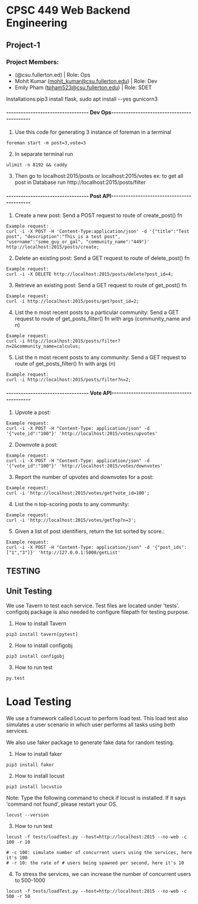 
# CPSC 449 Web Backend Engineering
## Project-1
### Project Members:
*  (@csu.fullerton.ed) | Role: Ops
* Mohit Kumar (mohit_kumar@csu.fullerton.edu) | Role: Dev
* Emily Pham (tpham523@csu.fullerton.edu) | Role: SDET

Installations:pip3 install flask, sudo apt install --yes gunicorn3


#### ---------------------------------- Dev Ops-------------------------------------------
1) Use this code for generating 3 instance of foreman in a terminal
```
foreman start -m post=3,vote=3
```

2) In separate terminal run
```
ulimit -n 8192 && caddy
```

3) Then go to localhost:2015/posts or localhost:2015/votes
ex: to get all post in Database run
http://localhost:2015/posts/filter

#### ---------------------------------- Post API-------------------------------------------
1. Create a new post: Send a POST request to route of create_post() fn
>
```
Example request:
curl -i -X POST -H 'Content-Type:application/json' -d '{"title":"Test post", "description":"This is a test post", "username":"some_guy_or_gal", "community_name":"449"}' http://localhost:2015/posts/create;
```

2. Delete an existing post: Send a GET request to route of delete_post() fn
```
Example request:
curl -i -X DELETE http://localhost:2015/posts/delete?post_id=4;
```

3. Retrieve an existing post: Send a GET request to route of get_post() fn
```
Example request:
curl -i http://localhost:2015/posts/get?post_id=2;
```

4. List the n most recent posts to a particular community: Send a GET request to route of get_posts_filter() fn with args (community_name and n)
```
Example request:
curl -i http://localhost:2015/posts/filter?n=2&community_name=calculus;
```

5. List the n most recent posts to any community: Send a GET request to route of get_posts_filter() fn with args (n)
```
Example request:
curl -i http://localhost:2015/posts/filter?n=2;
```

#### ---------------------------------- Vote API-------------------------------------------



1) Upvote a post:
```
Example request:
curl -i -X POST -H "Content-Type: application/json" -d '{"vote_id":"100"}' 'http://localhost:2015/votes/upvotes'
```

2) Downvote a post:
```
Example request:
curl -i -X POST -H "Content-Type: application/json" -d '{"vote_id":"100"}' 'http://localhost:2015/votes/downvotes'
```

3) Report the number of upvotes and downvotes for a post:
```
Example request:
curl -i 'http://localhost:2015/votes/get?vote_id=100';
```

4) List the n top-scoring posts to any community:
```
Example request:
curl -i 'http://localhost:2015/votes/getTop?n=3';
```

5) Given a list of post identifiers, return the list sorted by score.:
```
Example request:
curl -i -X POST -H "Content-Type: application/json" -d '{"post_ids":["1","3"]}' 'http://127.0.0.1:5000/getList'
```

## TESTING

##  Unit Testing 

We use Tavern to test each service. Test files are located under 'tests'.
configobj package is also needed to configure filepath for testing purpose.


1) How to install Tavern
```
pip3 install tavern[pytest]
```

2) How to install configobj
```
pip3 install configobj
```

3) How to run test

```
py.test 

```
 
#  Load Testing 

We use a framework called Locust to perform load test. This load test also simulates a user scenario in which user performs all tasks using both services.

We also use faker package to generate fake data for random testing.

1) How to install faker
```
pip3 install faker
```

2) How to install locust
```
pip3 install locustio
```
Note:
Type the following command to check if locust is installed. If it says 'command not found', please 
restart your OS.
```
locust --version
```

3) How to run test
```
locust -f tests/loadTest.py --host=http://localhost:2015 --no-web -c 100 -r 10

# -c 100: simulate number of concurrent users using the services, here it's 100
# -r 10: the rate of # users being spawned per second, here it's 10
```

4) To stress the services, we can increase the number of concurrent users to 500-1000
```
locust -f tests/loadTest.py --host=http://localhost:2015 --no-web -c 500 -r 50

```

